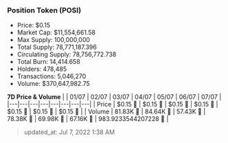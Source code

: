 
  ### Position Token (POSI)
  - Price: $0.15
  - Market Cap: $11,554,661.58
  - Max Supply: 100,000,000
  - Total Supply: 78,771,187.396
  - Circulating Supply: 78,756,772.738
  - Total Burn: 14,414.658
  - Holders: 478,485
  - Transactions: 5,046,270
  - Volume: $370,647,982.75

  **7D Price & Volume**
  | | 01&#x2F;07 | 02&#x2F;07 | 03&#x2F;07 | 04&#x2F;07 | 05&#x2F;07 | 06&#x2F;07 | 07&#x2F;07 |
  |---|---|---|---|---|---|---|---|
  | Price | $0.15 🔻 | $0.15 🔻 | $0.15 🔻 | $0.15 🔻 | $0.15 🔻 | $0.15 🚀 | $0.15 🔻 |
  | Volume | 81.83K 🔻 | 84.64K 🚀 | 57.43K 🔻 | 78.38K 🚀 | 69.98K 🔻 | 67.16K 🔻 | 983.9233544207228 🔻 |

  > updated_at: Jul 7, 2022 1:38 AM
